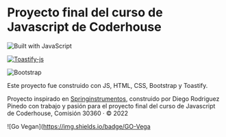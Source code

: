 # Proyecto final del curso de Javascript de Coderhouse

![Built with JavaScript](https://img.shields.io/badge/Built%20with-JavaScript-red?style=for-the-badge&logo=javascript)

[![Toastify-js](https://img.shields.io/badge/toastify--js-1.11.2-brightgreen.svg)](https://www.npmjs.com/package/toastify-js)

![Bootstrap](https://img.shields.io/badge/B-%20%20Boostrap%20-%23563d7c?style=flat-square)

Este proyecto fue construido con JS, HTML, CSS, Bootstrap y Toastify.

Proyecto inspirado en <a href="http://springinstrumentos.com" target="_blank" rel="noopener">Springinstrumentos</a>, construido por Diego Rodriguez Pinedo con trabajo y pasión para el proyecto final del curso de Javascript de Coderhouse, Comisión 30360 · © 2022 

![Go Vegan](https://img.shields.io/badge/GO-Vega
